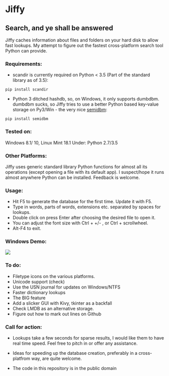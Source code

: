 # Jiffy
## Search, and ye shall be answered


Jiffy caches information about files and folders on your hard disk to allow fast lookups. My attempt to figure out the fastest cross-platform search tool Python can provide.


### Requirements: 
- scandir is currently required on Python < 3.5 (Part of the standard library as of 3.5):

`pip install scandir`

- Python 3 ditched hashdb, so, on Windows, it only supports dumbdbm. dumbdbm sucks, so Jiffy tries to use a better Python based key-value storage on Py3/Win - the very nice [semidbm](https://github.com/jamesls/semidbm/tree/master/semidbm):

`pip install semidbm`


### Tested on: 
Windows 8.1/ 10, Linux Mint 18.1 Under: Python 2.7/3.5


### Other Platforms:
Jiffy uses generic standard library Python functions for almost all its operations (except opening a file with its default app). I suspect/hope it runs almost anywhere Python can be installed. Feedback is welcome.


### Usage:
-	Hit F5 to generate the database for the first time. Update it with F5.
-	Type in words, parts of words, extensions etc. separated by spaces for lookups.
-	Double click on press Enter after choosing the desired file to open it.
-	You can adjust the font size with Ctrl + +/- , or Ctrl + scrollwheel.
-	Alt-F4 to exit.

### Windows Demo:
![](https://github.com/h5rdly/Jiffy/blob/master/WinDemo.gif)

### To do:
-	Filetype icons on the various platforms. 
-	Unicode support (check)
-	Use the USN journal for updates on Windows/NTFS
-	Faster dictionary lookups 
-	The BIG feature
-	Add a slicker GUI with Kivy, tkinter as a backfall
-	Check LMDB as an alternative storage.
-	Figure out how to mark out lines on Github
     

### Call for action:
-	Lookups take a few seconds for sparse results, I would like them to have real time speed. Feel free to pitch in or offer any assistance.
-	Ideas for speeding up the database creation, preferably in a cross-platfrom way, are quite welcome. 



- The code in this repository is in the public domain

